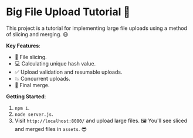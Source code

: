 # Big File Upload Tutorial 🎉

This project is a tutorial for implementing large file uploads using a method of slicing and merging. 😃

**Key Features**:
- 📄 File slicing.
- 💻 Calculating unique hash value.
- ✅ Upload validation and resumable uploads.
- 💥 Concurrent uploads.
- 🤝 Final merge.

**Getting Started**:
1. `npm i`.
2. `node server.js`.
3. Visit `http://localhost:8080/` and upload large files. 🖼️ You'll see sliced and merged files in `assets`. 😎